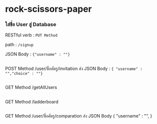# rock-scissors-paper

### ใส่ชี่อ User สู่ Database
RESTful verb : `PUT Method`

path : `/signup`

JSON Body : `{"username" : ""}`


## 
POST Method
/user/ชื่อศัตรู/invitation
ส่ง JSON Body : `{ "username" : "","choice" : ""}`

##
GET Method
/getAllUsers

##
GET Method
/ladderboard

##
GET Method
/user/ชื่อศัตรู/comparation
ส่ง JSON Body
{
"username" : "",
}
